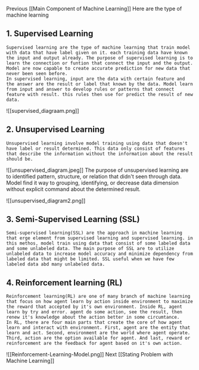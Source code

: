 Previous [[Main Component of Machine Learning]]
Here are the type of machine learning

## 1. Supervised Learning
	Supervised learning are the type of machine learning that train model with data that have label given on it. each training data have known the input and output already. The purpose of supervised learning is to learn the connection or funtion that connect the input and the output. Model are now capable to create accurate prediction for new data that never been seen before.
	In supervised learning, input are the data with certain feature and the answer are the result or label that known by the data. Model learn from input and answer to develop rules or patterns that connect feature with result. this rules then use for predict the result of new data.

![[supervised_diagraam.png]]
## 2. Unsupervised Learning
	Unsupervised learning involve model training using data that doesn't have label or result determined. This data only consist of features that describe the information without the information about the result should be.

![[unsupervised_diagram.jpeg]]
The purpose of unsupervised learning are to identified pattern, structure, or relation that didn't seen through data. Model find it way to grouping, identifying, or decrease data dimension without explicit command about the determined result.

![[unsupervised_diagram2.png]]

## 3. Semi-Supervised Learning (SSL)
	Semi-supervised learning(SSL) are the approach in machine learning that erge element from supervised learning and supervised learning. in this methos, model train using data that consist of some labeled data and some unlabeled data. The main purpose of SSL are to utilize unlabeled data to increase model accuracy and minimize dependency from labeled data that might be limited. SSL useful when we have few labeled data abd many unlabeled data.
## 4. Reinforcement learning (RL)
	Reinforcement learning(RL) are one of many branch of machine learning that focus on how agent learn by action inside environment to maximize the reward that accepted by it's own environment. Inside RL, agent learn by try and error. agent do some action, see the result, then renew it's knowledge about the action better in some circumtance.
	In RL, there are four main parts that create the core of how agent learn and interact with environment. First, agent are the entity that learn and act. Second, environment are the world where agent operate. Third, action are the option available for agent. And last, reward or reinforcement are the feedback for agent based on it's own action.

![[Reinforcement-Learning-Model.png]]
Next [[Stating Problem with Machine Learning]]